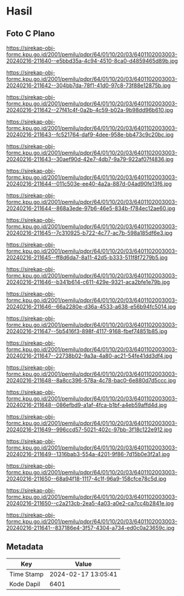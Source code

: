 # Hasil

## Foto C Plano

https://sirekap-obj-formc.kpu.go.id/2001/pemilu/pdpr/64/01/10/20/03/6401102003003-20240216-211640--e5bbd35a-4c94-4510-8ca0-d4859465d89b.jpg

https://sirekap-obj-formc.kpu.go.id/2001/pemilu/pdpr/64/01/10/20/03/6401102003003-20240216-211642--304bb7da-78f1-41d0-97c8-73f88e12875b.jpg

https://sirekap-obj-formc.kpu.go.id/2001/pemilu/pdpr/64/01/10/20/03/6401102003003-20240216-211642--27f41c4f-0a2b-4c59-b02a-9b98dd96b610.jpg

https://sirekap-obj-formc.kpu.go.id/2001/pemilu/pdpr/64/01/10/20/03/6401102003003-20240216-211643--fc521764-daf9-4dee-958e-bb473c9c20bc.jpg

https://sirekap-obj-formc.kpu.go.id/2001/pemilu/pdpr/64/01/10/20/03/6401102003003-20240216-211643--30aef90d-42e7-4db7-9a79-922af07f4836.jpg

https://sirekap-obj-formc.kpu.go.id/2001/pemilu/pdpr/64/01/10/20/03/6401102003003-20240216-211644--011c503e-ee40-4a2a-887d-04ad90fe13f6.jpg

https://sirekap-obj-formc.kpu.go.id/2001/pemilu/pdpr/64/01/10/20/03/6401102003003-20240216-211644--868a3ede-97b6-46e5-834b-f784ec12ae60.jpg

https://sirekap-obj-formc.kpu.go.id/2001/pemilu/pdpr/64/01/10/20/03/6401102003003-20240216-211645--7c310925-b722-4c77-ac7b-598a185df6e3.jpg

https://sirekap-obj-formc.kpu.go.id/2001/pemilu/pdpr/64/01/10/20/03/6401102003003-20240216-211645--ff8d6da7-8a11-42d5-b333-511f8f7279b5.jpg

https://sirekap-obj-formc.kpu.go.id/2001/pemilu/pdpr/64/01/10/20/03/6401102003003-20240216-211646--b341b614-c611-429e-9321-aca2bfe1e79b.jpg

https://sirekap-obj-formc.kpu.go.id/2001/pemilu/pdpr/64/01/10/20/03/6401102003003-20240216-211646--66a2280e-d36a-4533-a638-e56b94fc5014.jpg

https://sirekap-obj-formc.kpu.go.id/2001/pemilu/pdpr/64/01/10/20/03/6401102003003-20240216-211647--5b5416f3-898f-4117-9168-fbef74851b85.jpg

https://sirekap-obj-formc.kpu.go.id/2001/pemilu/pdpr/64/01/10/20/03/6401102003003-20240216-211647--22738b02-9a3a-4a80-ac21-54fe41dd3df4.jpg

https://sirekap-obj-formc.kpu.go.id/2001/pemilu/pdpr/64/01/10/20/03/6401102003003-20240216-211648--8a8cc396-578a-4c78-bac0-6e880d7d5ccc.jpg

https://sirekap-obj-formc.kpu.go.id/2001/pemilu/pdpr/64/01/10/20/03/6401102003003-20240216-211648--086efbd9-a1af-4fca-b1bf-a4eb59affd4d.jpg

https://sirekap-obj-formc.kpu.go.id/2001/pemilu/pdpr/64/01/10/20/03/6401102003003-20240216-211649--996ccd57-5021-402c-97bb-3f18c122e912.jpg

https://sirekap-obj-formc.kpu.go.id/2001/pemilu/pdpr/64/01/10/20/03/6401102003003-20240216-211649--1316bab3-554a-4201-9f86-7d15b0e3f2a1.jpg

https://sirekap-obj-formc.kpu.go.id/2001/pemilu/pdpr/64/01/10/20/03/6401102003003-20240216-211650--68a94f18-1117-4c1f-96a9-158cfce78c5d.jpg

https://sirekap-obj-formc.kpu.go.id/2001/pemilu/pdpr/64/01/10/20/03/6401102003003-20240216-211650--c2a213cb-2ea5-4a03-a0e2-ca7cc4b2841e.jpg

https://sirekap-obj-formc.kpu.go.id/2001/pemilu/pdpr/64/01/10/20/03/6401102003003-20240216-211641--837186e4-3f57-4304-a734-ed0c0a23659c.jpg


## Metadata

| Key        | Value               |
| ---------- | ------------------- |
| Time Stamp | 2024-02-17 13:05:41 |
| Kode Dapil | 6401                |



